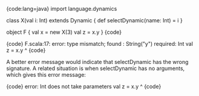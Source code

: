 {code:lang=java}
import language.dynamics

class X(val i: Int) extends Dynamic {
   def selectDynamic(name: Int) = i
}

object F {
   val x = new X(3)
   val z = x.y
}
{code}

{code}
F.scala:17: error: type mismatch;
 found   : String("y")
 required: Int
        val z = x.y
                ^
{code}

A better error message would indicate that selectDynamic has the wrong signature.  A related situation is when selectDynamic has no arguments, which gives this error message:

{code}
error: Int does not take parameters
    val z = x.y
            ^
{code}
